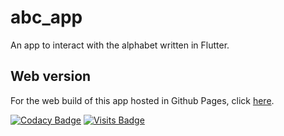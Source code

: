 # abc_app

An app to interact with the alphabet written in Flutter.

## Web version

For the web build of this app hosted in Github Pages, click [here](https://bl4ckswordsman.github.io/abc_app/build/web/).


[![Codacy Badge](https://app.codacy.com/project/badge/Grade/adb864e3af8543b2b5fdee7a371eccd5)](https://app.codacy.com/gh/bl4ckswordsman/abc_app/dashboard?utm_source=gh&utm_medium=referral&utm_content=&utm_campaign=Badge_grade)
[![Visits Badge](https://badges.pufler.dev/visits/bl4ckswordsman/abc_app)](https://github.com/bl4ckswordsman)

